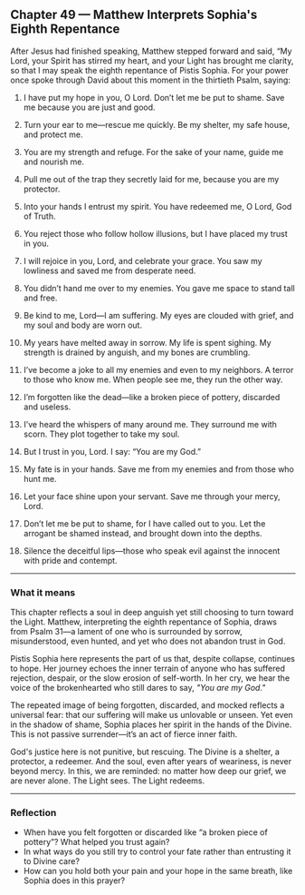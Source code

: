 ## Chapter 49 — Matthew Interprets Sophia's Eighth Repentance

After Jesus had finished speaking, Matthew stepped forward and said, “My Lord, your Spirit has stirred my heart, and your Light has brought me clarity, so that I may speak the eighth repentance of Pistis Sophia. For your power once spoke through David about this moment in the thirtieth Psalm, saying:

1. I have put my hope in you, O Lord. Don’t let me be put to shame. Save me because you are just and good.  

2. Turn your ear to me—rescue me quickly. Be my shelter, my safe house, and protect me.  

3. You are my strength and refuge. For the sake of your name, guide me and nourish me.  

4. Pull me out of the trap they secretly laid for me, because you are my protector.  

5. Into your hands I entrust my spirit. You have redeemed me, O Lord, God of Truth.  

6. You reject those who follow hollow illusions, but I have placed my trust in you.  

7. I will rejoice in you, Lord, and celebrate your grace. You saw my lowliness and saved me from desperate need.  

8. You didn’t hand me over to my enemies. You gave me space to stand tall and free.  

9. Be kind to me, Lord—I am suffering. My eyes are clouded with grief, and my soul and body are worn out.  

10. My years have melted away in sorrow. My life is spent sighing. My strength is drained by anguish, and my bones are crumbling.  

11. I’ve become a joke to all my enemies and even to my neighbors. A terror to those who know me. When people see me, they run the other way.  

12. I’m forgotten like the dead—like a broken piece of pottery, discarded and useless.  

13. I’ve heard the whispers of many around me. They surround me with scorn. They plot together to take my soul.  

14. But I trust in you, Lord. I say: “You are my God.”  

15. My fate is in your hands. Save me from my enemies and from those who hunt me.  

16. Let your face shine upon your servant. Save me through your mercy, Lord.  

17. Don’t let me be put to shame, for I have called out to you. Let the arrogant be shamed instead, and brought down into the depths.  

18. Silence the deceitful lips—those who speak evil against the innocent with pride and contempt.

---

### What it means

This chapter reflects a soul in deep anguish yet still choosing to turn toward the Light. Matthew, interpreting the eighth repentance of Sophia, draws from Psalm 31—a lament of one who is surrounded by sorrow, misunderstood, even hunted, and yet who does not abandon trust in God.

Pistis Sophia here represents the part of us that, despite collapse, continues to hope. Her journey echoes the inner terrain of anyone who has suffered rejection, despair, or the slow erosion of self-worth. In her cry, we hear the voice of the brokenhearted who still dares to say, *"You are my God."*

The repeated image of being forgotten, discarded, and mocked reflects a universal fear: that our suffering will make us unlovable or unseen. Yet even in the shadow of shame, Sophia places her spirit in the hands of the Divine. This is not passive surrender—it’s an act of fierce inner faith.

God's justice here is not punitive, but rescuing. The Divine is a shelter, a protector, a redeemer. And the soul, even after years of weariness, is never beyond mercy. In this, we are reminded: no matter how deep our grief, we are never alone. The Light sees. The Light redeems.

---

### Reflection

* When have you felt forgotten or discarded like “a broken piece of pottery”? What helped you trust again?
* In what ways do you still try to control your fate rather than entrusting it to Divine care?
* How can you hold both your pain and your hope in the same breath, like Sophia does in this prayer?
